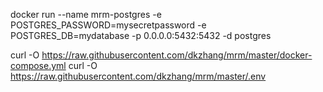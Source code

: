 docker run --name mrm-postgres -e POSTGRES_PASSWORD=mysecretpassword -e POSTGRES_DB=mydatabase -p 0.0.0.0:5432:5432 -d postgres

curl -O https://raw.githubusercontent.com/dkzhang/mrm/master/docker-compose.yml
curl -O https://raw.githubusercontent.com/dkzhang/mrm/master/.env